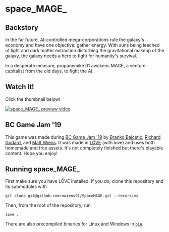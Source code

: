 # space_MAGE_

## Backstory

In the far future, AI-controlled mega-corporations rule the galaxy's
economy and have one objective: gather energy. With suns being leeched
of light and dark matter extraction disturbing the gravitational makeup
of the galaxy, the galaxy needs a hero to fight for humanity's survival.

In a desperate measure, propanemike 01 awakens MAGE, a venture
capitalist from the old days, to fight the AI.

## Watch it!

Click the thumbnail below!

[![space_MAGE_ preview video](http://img.youtube.com/vi/Rj63bC1hwIc/0.jpg)](http://www.youtube.com/watch?v=Rj63bC1hwIc "space_MAGE_ preview")

## BC Game Jam '19

This game was made during [BC Game Jam '19](https://bcgamejam.com/) by
[Branko Bajcetic](https://github.com/bbajcetic), [Richard
Godard](https://github.com/vincentrg), and [Matt
Wiens](https://github.com/mwiens91). It was made in
[LÖVE](https://love2d.org/) (with love) and uses both homemade and free
assets. It's not completely finished but there's playable content. Hope
you enjoy!

## Running space_MAGE_

First make sure you have LÖVE installed. If you do, clone this
repository and its submodules with

```
git clone git@github.com:mwiens91/SpaceMAGE.git --recursive
```

Then, from the root of the repository, run

```
love .
```

There are also precompiled binaries for Linux and Windows in
[`bin`](bin).

